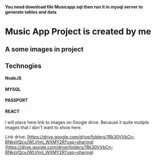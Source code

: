 #### You need download file Musicapp.sql then run it in mysql server to generate tables and data 
# Music App Project is created by me

## A some images in project

## Technogies
#### NodeJS
#### MYSQL
#### PASSPORT
#### REACT

I will place here link to images on Google drive. Because it quite mutiple images that I don't want to show here.

Link drive: [https://drive.google.com/drive/folders/1Rk30VVbCn-BNksVQcvJWLVlmI_WXMY2R?usp=sharing](https://drive.google.com/drive/folders/1Rk30VVbCn-BNksVQcvJWLVlmI_WXMY2R?usp=sharing)

